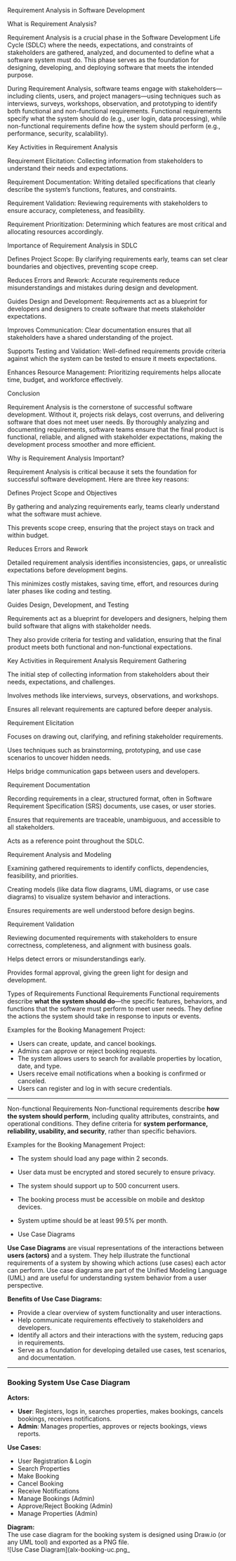 Requirement Analysis in Software Development

What is Requirement Analysis?

Requirement Analysis is a crucial phase in the Software Development Life Cycle (SDLC) where the needs, expectations, and constraints of stakeholders are gathered, analyzed, and documented to define what a software system must do. This phase serves as the foundation for designing, developing, and deploying software that meets the intended purpose.

During Requirement Analysis, software teams engage with stakeholders—including clients, users, and project managers—using techniques such as interviews, surveys, workshops, observation, and prototyping to identify both functional and non-functional requirements. Functional requirements specify what the system should do (e.g., user login, data processing), while non-functional requirements define how the system should perform (e.g., performance, security, scalability).

Key Activities in Requirement Analysis

Requirement Elicitation: Collecting information from stakeholders to understand their needs and expectations.

Requirement Documentation: Writing detailed specifications that clearly describe the system’s functions, features, and constraints.

Requirement Validation: Reviewing requirements with stakeholders to ensure accuracy, completeness, and feasibility.

Requirement Prioritization: Determining which features are most critical and allocating resources accordingly.

Importance of Requirement Analysis in SDLC

Defines Project Scope: By clarifying requirements early, teams can set clear boundaries and objectives, preventing scope creep.

Reduces Errors and Rework: Accurate requirements reduce misunderstandings and mistakes during design and development.

Guides Design and Development: Requirements act as a blueprint for developers and designers to create software that meets stakeholder expectations.

Improves Communication: Clear documentation ensures that all stakeholders have a shared understanding of the project.

Supports Testing and Validation: Well-defined requirements provide criteria against which the system can be tested to ensure it meets expectations.

Enhances Resource Management: Prioritizing requirements helps allocate time, budget, and workforce effectively.

Conclusion

Requirement Analysis is the cornerstone of successful software development. Without it, projects risk delays, cost overruns, and delivering software that does not meet user needs. By thoroughly analyzing and documenting requirements, software teams ensure that the final product is functional, reliable, and aligned with stakeholder expectations, making the development process smoother and more efficient.


Why is Requirement Analysis Important?

Requirement Analysis is critical because it sets the foundation for successful software development. Here are three key reasons:

Defines Project Scope and Objectives

By gathering and analyzing requirements early, teams clearly understand what the software must achieve.

This prevents scope creep, ensuring that the project stays on track and within budget.

Reduces Errors and Rework

Detailed requirement analysis identifies inconsistencies, gaps, or unrealistic expectations before development begins.

This minimizes costly mistakes, saving time, effort, and resources during later phases like coding and testing.

Guides Design, Development, and Testing

Requirements act as a blueprint for developers and designers, helping them build software that aligns with stakeholder needs.

They also provide criteria for testing and validation, ensuring that the final product meets both functional and non-functional expectations.


Key Activities in Requirement Analysis
Requirement Gathering

The initial step of collecting information from stakeholders about their needs, expectations, and challenges.

Involves methods like interviews, surveys, observations, and workshops.

Ensures all relevant requirements are captured before deeper analysis.

Requirement Elicitation

Focuses on drawing out, clarifying, and refining stakeholder requirements.

Uses techniques such as brainstorming, prototyping, and use case scenarios to uncover hidden needs.

Helps bridge communication gaps between users and developers.

Requirement Documentation

Recording requirements in a clear, structured format, often in Software Requirement Specification (SRS) documents, use cases, or user stories.

Ensures that requirements are traceable, unambiguous, and accessible to all stakeholders.

Acts as a reference point throughout the SDLC.

Requirement Analysis and Modeling

Examining gathered requirements to identify conflicts, dependencies, feasibility, and priorities.

Creating models (like data flow diagrams, UML diagrams, or use case diagrams) to visualize system behavior and interactions.

Ensures requirements are well understood before design begins.

Requirement Validation

Reviewing documented requirements with stakeholders to ensure correctness, completeness, and alignment with business goals.

Helps detect errors or misunderstandings early.

Provides formal approval, giving the green light for design and development.

Types of Requirements
Functional Requirements
Functional requirements describe **what the system should do**—the specific features, behaviors, and functions that the software must perform to meet user needs. They define the actions the system should take in response to inputs or events.

Examples for the Booking Management Project:
- Users can create, update, and cancel bookings.  
- Admins can approve or reject booking requests.  
- The system allows users to search for available properties by location, date, and type.  
- Users receive email notifications when a booking is confirmed or canceled.  
- Users can register and log in with secure credentials.

---

Non-functional Requirements
Non-functional requirements describe **how the system should perform**, including quality attributes, constraints, and operational conditions. They define criteria for **system performance, reliability, usability, and security**, rather than specific behaviors.

Examples for the Booking Management Project:
- The system should load any page within 2 seconds.  
- User data must be encrypted and stored securely to ensure privacy.  
- The system should support up to 500 concurrent users.  
- The booking process must be accessible on mobile and desktop devices.  
- System uptime should be at least 99.5% per month.

- Use Case Diagrams

**Use Case Diagrams** are visual representations of the interactions between **users (actors)** and a system. They help illustrate the functional requirements of a system by showing which actions (use cases) each actor can perform. Use case diagrams are part of the Unified Modeling Language (UML) and are useful for understanding system behavior from a user perspective.

**Benefits of Use Case Diagrams:**
- Provide a clear overview of system functionality and user interactions.  
- Help communicate requirements effectively to stakeholders and developers.  
- Identify all actors and their interactions with the system, reducing gaps in requirements.  
- Serve as a foundation for developing detailed use cases, test scenarios, and documentation.

---

### Booking System Use Case Diagram

**Actors:**  
- **User**: Registers, logs in, searches properties, makes bookings, cancels bookings, receives notifications.  
- **Admin**: Manages properties, approves or rejects bookings, views reports.

**Use Cases:**  
- User Registration & Login  
- Search Properties  
- Make Booking  
- Cancel Booking  
- Receive Notifications  
- Manage Bookings (Admin)  
- Approve/Reject Booking (Admin)  
- Manage Properties (Admin)  

**Diagram:**  
The use case diagram for the booking system is designed using Draw.io (or any UML tool) and exported as a PNG file.  
![Use Case Diagram](alx-booking-uc.png_
